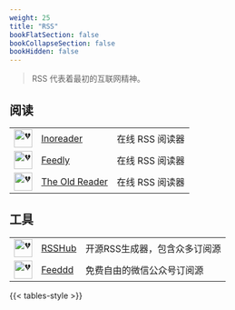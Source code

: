 ```yaml
---
weight: 25
title: "RSS"
bookFlatSection: false
bookCollapseSection: false
bookHidden: false
---
```



> RSS 代表着最初的互联网精神。

## 阅读

|  |  |  |
| :----: | ---- | ---- |
| <img loading="lazy" width="32px" alt="💔" src="https://favicon.im/www.inoreader.com"> | [Inoreader](https://www.inoreader.com/) | 在线 RSS 阅读器 |
| <img loading="lazy" width="32px" alt="💔" src="https://favicon.im/feedly.com"> | [Feedly](https://feedly.com/) | 在线 RSS 阅读器 |
| <img loading="lazy" width="32px" alt="💔" src="https://favicon.im/theoldreader.com"> | [The Old Reader](https://theoldreader.com) | 在线 RSS 阅读器 |

## 工具

|  |  |  |
| :----: | ---- | ---- |
| <img loading="lazy" width="32px" alt="💔" src="https://favicon.im/rsshub.app"> | [RSSHub](https://docs.rsshub.app/) | 开源RSS生成器，包含众多订阅源 |
| <img loading="lazy" width="32px" alt="💔" src="https://favicon.im/feeddd.org"> | [Feeddd](https://feeddd.org/feeds) | 免费自由的微信公众号订阅源 |

{{< tables-style >}}